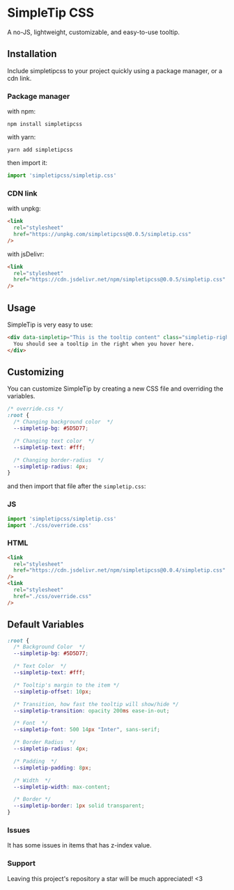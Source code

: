 # SimpleTip CSS

A no-JS, lightweight, customizable, and easy-to-use tooltip.


## Installation
Include simpletipcss to your project quickly using a package manager, or a cdn link.

### Package manager

with npm:
```
npm install simpletipcss
```

with yarn:
```
yarn add simpletipcss
```

then import it:

```js
import 'simpletipcss/simpletip.css'
```

### CDN link

with unpkg:
```html
<link
  rel="stylesheet"
  href="https://unpkg.com/simpletipcss@0.0.5/simpletip.css"
/>
```

with jsDelivr:
```html
<link 
  rel="stylesheet"
  href="https://cdn.jsdelivr.net/npm/simpletipcss@0.0.5/simpletip.css"
/>
```

## Usage

SimpleTip is very easy to use:

```html
<div data-simpletip="This is the tooltip content" class="simpletip-right">
  You should see a tooltip in the right when you hover here.
</div>
```

## Customizing
You can customize SimpleTip by creating a new CSS file and overriding the variables.

```css
/* override.css */
:root {
  /* Changing background color  */
  --simpletip-bg: #5D5D77;

  /* Changing text color  */
  --simpletip-text: #fff;

  /* Changing border-radius  */
  --simpletip-radius: 4px;
}
```

and then import that file after the `simpletip.css`:

### JS
```js
import 'simpletipcss/simpletip.css'
import './css/override.css'
````

### HTML
```html
<link 
  rel="stylesheet"
  href="https://cdn.jsdelivr.net/npm/simpletipcss@0.0.4/simpletip.css"
/>
<link
  rel="stylesheet"
  href="./css/override.css"
/>
```

## Default Variables

```css
:root {
  /* Background Color  */
  --simpletip-bg: #5D5D77;

  /* Text Color  */
  --simpletip-text: #fff;

  /* Tooltip's margin to the item */
  --simpletip-offset: 10px;

  /* Transition, how fast the tooltip will show/hide */
  --simpletip-transition: opacity 200ms ease-in-out;

  /* Font  */
  --simpletip-font: 500 14px "Inter", sans-serif;

  /* Border Radius  */
  --simpletip-radius: 4px;

  /* Padding  */
  --simpletip-padding: 8px;

  /* Width  */
  --simpletip-width: max-content;

  /* Border */
  --simpletip-border: 1px solid transparent;
}
```

### Issues

It has some issues in items that has z-index value.

### Support

Leaving this project's repository a star will be much appreciated! <3
